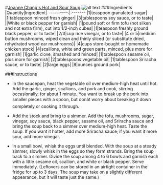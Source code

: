 #[Joanne Chang's Hot and Sour Soup](https://food52.com/recipes/25530-joanne-chang-s-hot-and-sour-soup)
![alt text](https:https://images.food52.com/MYtSIJXLb0jIB4nueCsz6RdF55Y=/753x502/85144f1a-9d8b-4cc0-a744-18b20908477d--11523410703_68118ebd1a_b.jpg)
###Ingredients
|Quantity|Ingredient|
----------:|:-------
|1|teaspoon granulated sugar|
|1|tablespoon minced fresh ginger|
|3|tablespoons soy sauce, or to taste|
||White or black pepper for garnish|
|1|pound soft or firm tofu (not silken and not extra firm), cut into 1/2-inch cubes|
|1|teaspoon freshly ground black pepper, or to taste|
|2/3|cup rice vinegar, or to taste|
|4 or 5|medium button mushrooms, wiped clean and thinly sliced (or substitute dried, rehydrated wood ear mushrooms)|
|4|cups store-bought or homemade chicken stock|
|4|scallions, white and green parts, minced, plus more for garnish|
|1|garlic clove, smashed and minced|
|1|tablespoon sesame oil, plus more for garnish|
|2|tablespoons vegetable oil|
|1|tablespoon Sriracha sauce, or to taste|
|2|large eggs|
|8|ounces ground pork|

###Instructions

* In the saucepan, heat the vegetable oil over medium-high heat until hot. Add the garlic, ginger, scallions, and pork and cook, stirring occasionally, for about 1 minute. You want to break up the pork into smaller pieces with a spoon, but donât worry about breaking it down completely or cooking it through.

* Add the stock and bring to a simmer. Add the tofu, mushrooms, sugar, vinegar, soy sauce, black pepper, sesame oil, and Sriracha sauce and bring the soup back to a simmer over medium-high heat. Taste the soup. If you want it hotter, add more Sriracha sauce; if you want it more sour, add more vinegar.

* In a small bowl, whisk the eggs until blended. With the soup at a steady simmer, slowly whisk in the eggs so they form strands. Bring the soup back to a simmer. Divide the soup among 4 to 6 bowls and garnish each with a little sesame oil, scallion, and white or black pepper. Serve immediately. (Leftovers can be stored in an airtight container in the fridge for up to 3 days. The soup may take on a slightly different appearance, but it will taste just the same.)